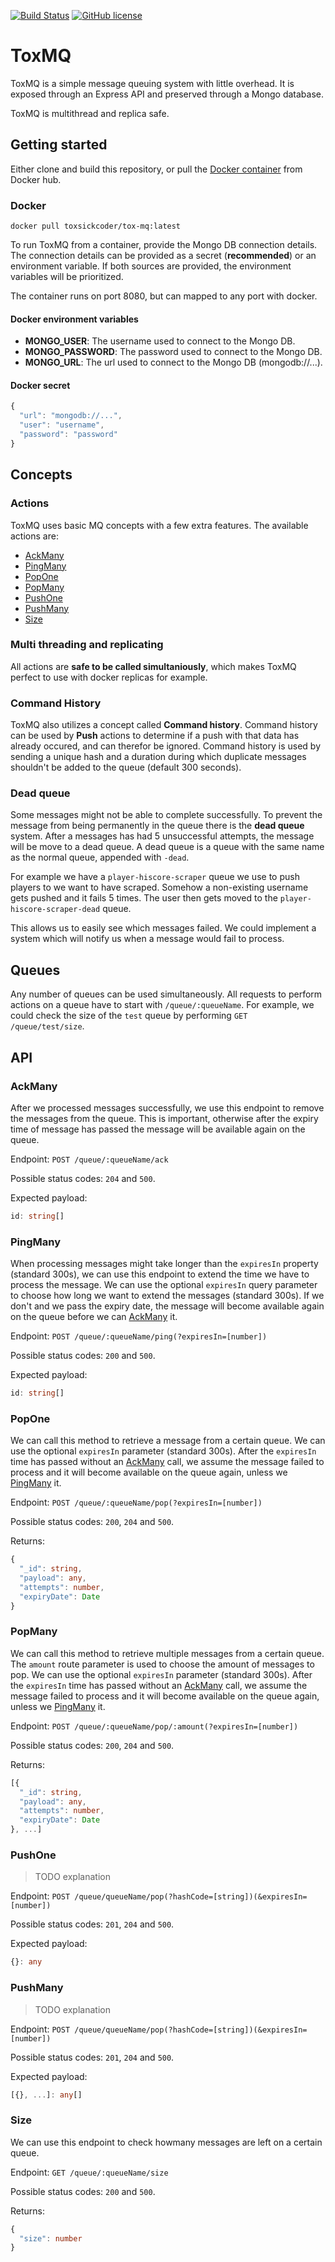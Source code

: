 [![Build Status](https://travis-ci.com/toxsickcoder/tox-mq.svg?branch=master)](https://travis-ci.com/toxsickcoder/tox-mq)
[![GitHub license](https://img.shields.io/github/license/toxsickcoder/node-typescript-starter.svg)](https://github.com/toxsickcoder/node-typescript-starter/blob/master/LICENSE)

# ToxMQ

ToxMQ is a simple message queuing system with little overhead.
It is exposed through an Express API and preserved through a Mongo database.

ToxMQ is multithread and replica safe.

## Getting started

Either clone and build this repository, or pull the [Docker container](https://cloud.docker.com/u/toxsickcoder/repository/docker/toxsickcoder/tox-mq) from Docker hub.

### Docker

`docker pull toxsickcoder/tox-mq:latest`

To run ToxMQ from a container, provide the Mongo DB connection details. The connection details can be provided as a secret (**recommended**) or an environment variable. If both sources are provided, the environment variables will be prioritized.

The container runs on port 8080, but can mapped to any port with docker.

#### Docker environment variables

- **MONGO_USER**: The username used to connect to the Mongo DB.
- **MONGO_PASSWORD**: The password used to connect to the Mongo DB.
- **MONGO_URL**: The url used to connect to the Mongo DB (mongodb://...).

#### Docker secret

```ts
{
  "url": "mongodb://...",
  "user": "username",
  "password": "password"
}
```

## Concepts

### Actions

ToxMQ uses basic MQ concepts with a few extra features. The available actions are:

- [AckMany](#ackmany)
- [PingMany](#pingmany)
- [PopOne](#popone)
- [PopMany](#popmany)
- [PushOne](#pushone)
- [PushMany](#pushmany)
- [Size](#size)

### Multi threading and replicating

All actions are **safe to be called simultaniously**, which makes ToxMQ perfect to use with docker replicas for example.

### Command History

ToxMQ also utilizes a concept called **Command history**. Command history can be used by **Push** actions to determine if a push with that data has already occured, and can therefor be ignored. Command history is used by sending a unique hash and a duration during which duplicate messages shouldn't be added to the queue (default 300 seconds).

### Dead queue

Some messages might not be able to complete successfully. To prevent the message from being permanently in the queue there is the **dead queue** system. After a messages has had 5 unsuccessful attempts, the message will be move to a dead queue. A dead queue is a queue with the same name as the normal queue, appended with `-dead`. 

For example we have a `player-hiscore-scraper` queue we use to push players to we want to have scraped. Somehow a non-existing username gets pushed and it fails 5 times. The user then gets moved to the `player-hiscore-scraper-dead` queue.

This allows us to easily see which messages failed. We could implement a system which will notify us when a message would fail to process.

## Queues

Any number of queues can be used simultaneously. 
All requests to perform actions on a queue have to start with `/queue/:queueName`. For example, we could check the size of the `test` queue by performing `GET /queue/test/size`.

## API

### AckMany

After we processed messages successfully, we use this endpoint to remove the messages from the queue. This is important, otherwise after the expiry time of message has passed the message will be available again on the queue.

Endpoint: `POST /queue/:queueName/ack`

Possible status codes: `204` and `500`.

Expected payload:

```ts
id: string[]
```

### PingMany

When processing messages might take longer than the `expiresIn` property (standard 300s), we can use this endpoint to extend the time we have to process the message. We can use the optional `expiresIn` query parameter to choose how long we want to extend the messages (standard 300s). 
If we don't and we pass the expiry date, the message will become available again on the queue before we can [AckMany](#ackmany) it.

Endpoint: `POST /queue/:queueName/ping(?expiresIn=[number])`

Possible status codes: `200` and `500`.

Expected payload:

```ts
id: string[]
```

### PopOne

We can call this method to retrieve a message from a certain queue. We can use the optional `expiresIn` parameter (standard 300s). After the `expiresIn` time has passed without an [AckMany](#ackmany) call, we assume the message failed to process and it will become available on the queue again, unless we [PingMany](#pingmany) it.

Endpoint: `POST /queue/:queueName/pop(?expiresIn=[number])`

Possible status codes: `200`, `204` and `500`.

Returns:

```ts
{
  "_id": string,
  "payload": any,
  "attempts": number,
  "expiryDate": Date
}
```

### PopMany

We can call this method to retrieve multiple messages from a certain queue. The `amount` route parameter is used to choose the amount of messages to pop. We can use the optional `expiresIn` parameter (standard 300s). After the `expiresIn` time has passed without an [AckMany](#ackmany) call, we assume the message failed to process and it will become available on the queue again, unless we [PingMany](#pingmany) it.

Endpoint: `POST /queue/:queueName/pop/:amount(?expiresIn=[number])`

Possible status codes: `200`, `204` and `500`.

Returns:

```ts
[{
  "_id": string,
  "payload": any,
  "attempts": number,
  "expiryDate": Date
}, ...]
```

### PushOne

> TODO explanation

Endpoint: `POST /queue/queueName/pop(?hashCode=[string])(&expiresIn=[number])`

Possible status codes: `201`, `204` and `500`.

Expected payload:

```ts
{}: any
```

### PushMany

> TODO explanation

Endpoint: `POST /queue/queueName/pop(?hashCode=[string])(&expiresIn=[number])`

Possible status codes: `201`, `204` and `500`.

Expected payload:

```ts
[{}, ...]: any[]
```

### Size

We can use this endpoint to check howmany messages are left on a certain queue.

Endpoint: `GET /queue/:queueName/size`

Possible status codes: `200` and `500`.

Returns:

```ts
{
  "size": number
}
```
